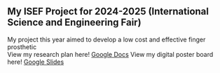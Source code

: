 ## My ISEF Project for 2024-2025 (International Science and Engineering Fair)

My project this year aimed to develop a low cost and effective finger prosthetic <br>
View my research plan here! [Google Docs](https://docs.google.com/document/d/1UnSDqAPeKGM-yOBA5WqpmTp2_4RHByvvSfHA2FS-rtA/edit?usp=sharing)
View my digital poster board here! [Google Slides](https://docs.google.com/presentation/d/1flVf8AwO_tIzg81WuHuBTMiWyNBTxzU8KGtZMsR82z8/edit?usp=sharing)
